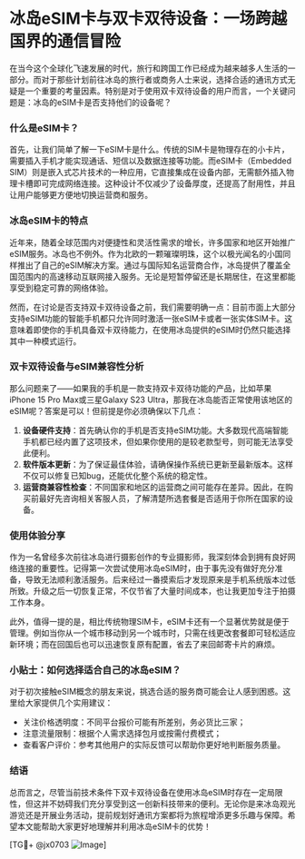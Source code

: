 # 冰岛eSIM卡与双卡双待设备：一场跨越国界的通信冒险

在当今这个全球化飞速发展的时代，旅行和跨国工作已经成为越来越多人生活的一部分。而对于那些计划前往冰岛的旅行者或商务人士来说，选择合适的通讯方式无疑是一个重要的考量因素。特别是对于使用双卡双待设备的用户而言，一个关键问题是：冰岛的eSIM卡是否支持他们的设备呢？

### 什么是eSIM卡？

首先，让我们简单了解一下eSIM卡是什么。传统的SIM卡是物理存在的小卡片，需要插入手机才能实现通话、短信以及数据连接等功能。而eSIM卡（Embedded SIM）则是嵌入式芯片技术的一种应用，它直接集成在设备内部，无需额外插入物理卡槽即可完成网络连接。这种设计不仅减少了设备厚度，还提高了耐用性，并且让用户能够更方便地切换运营商和服务。

### 冰岛eSIM卡的特点

近年来，随着全球范围内对便捷性和灵活性需求的增长，许多国家和地区开始推广eSIM服务。冰岛也不例外。作为北欧的一颗璀璨明珠，这个以极光闻名的小国同样推出了自己的eSIM解决方案。通过与国际知名运营商合作，冰岛提供了覆盖全国范围内的高速移动互联网接入服务。无论是短暂停留还是长期居住，在这里都能享受到稳定可靠的网络体验。

然而，在讨论是否支持双卡双待设备之前，我们需要明确一点：目前市面上大部分支持eSIM功能的智能手机都只允许同时激活一张eSIM卡或者一张实体SIM卡。这意味着即使你的手机具备双卡双待能力，在使用冰岛提供的eSIM时仍然只能选择其中一种模式运行。

### 双卡双待设备与eSIM兼容性分析

那么问题来了——如果我的手机是一款支持双卡双待功能的产品，比如苹果iPhone 15 Pro Max或三星Galaxy S23 Ultra，那我在冰岛能否正常使用该地区的eSIM呢？答案是可以！但前提是你必须确保以下几点：

1. **设备硬件支持**：首先确认你的手机是否支持eSIM功能。大多数现代高端智能手机都已经内置了这项技术，但如果你使用的是较老款型号，则可能无法享受此便利。
2. **软件版本更新**：为了保证最佳体验，请确保操作系统已更新至最新版本。这样不仅可以修复已知bug，还能优化整个系统的稳定性。
3. **运营商兼容性检查**：不同国家和地区的运营商之间可能存在差异。因此，在购买前最好先咨询相关客服人员，了解清楚所选套餐是否适用于你所在国家的设备。

### 使用体验分享

作为一名曾经多次前往冰岛进行摄影创作的专业摄影师，我深刻体会到拥有良好网络连接的重要性。记得第一次尝试使用冰岛eSIM时，由于事先没有做好充分准备，导致无法顺利激活服务。后来经过一番摸索后才发现原来是手机系统版本过低所致。升级之后一切恢复正常，不仅节省了大量时间成本，也让我更加专注于拍摄工作本身。

此外，值得一提的是，相比传统物理SIM卡，eSIM卡还有一个显著优势就是便于管理。例如当你从一个城市移动到另一个城市时，只需在线更改套餐即可轻松适应新环境；而在回国后也可以迅速恢复原有配置，省去了来回邮寄卡片的麻烦。

### 小贴士：如何选择适合自己的冰岛eSIM？

对于初次接触eSIM概念的朋友来说，挑选合适的服务商可能会让人感到困惑。这里给大家提供几个实用建议：
- 关注价格透明度：不同平台报价可能有所差别，务必货比三家；
- 注意流量限制：根据个人需求选择包月或按需付费模式；
- 查看客户评价：参考其他用户的实际反馈可以帮助你更好地判断服务质量。

### 结语

总而言之，尽管当前技术条件下双卡双待设备在使用冰岛eSIM时存在一定局限性，但这并不妨碍我们充分享受到这一创新科技带来的便利。无论你是来冰岛观光游览还是开展业务活动，提前规划好通讯方案都将为旅程增添更多乐趣与保障。希望本文能帮助大家更好地理解并利用冰岛eSIM卡的优势！

[TG💪+ @jx0703 ![Image](https://github.com/user-attachments/assets/dbca1d08-cadb-493c-b0ec-ad6f7a83f270)]